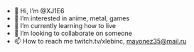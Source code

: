 - 👋 Hi, I’m @XJ1E6
- 👀 I’m interested in anime, metal, games
- 🌱 I’m currently learning how to live
- 💞️ I’m looking to collaborate on someone
- 📫 How to reach me twitch.tv/xlebinc, mayonez35@mail.ru

<!---
XJ1E6/XJ1E6 is a ✨ special ✨ repository because its `README.md` (this file) appears on your GitHub profile.
You can click the Preview link to take a look at your changes.
--->

